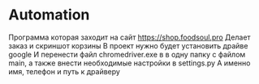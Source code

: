 # Automation
Программа которая заходит на сайт https://shop.foodsoul.pro
Делает заказ и скриншот корзины
В проект нужно будет установить драйве google
И перенести файл chromedriver.exe в в одну папку с файлом main, а также внести необходимые настройки в settings.py
А именно имя, телефон и путь к драйверу
